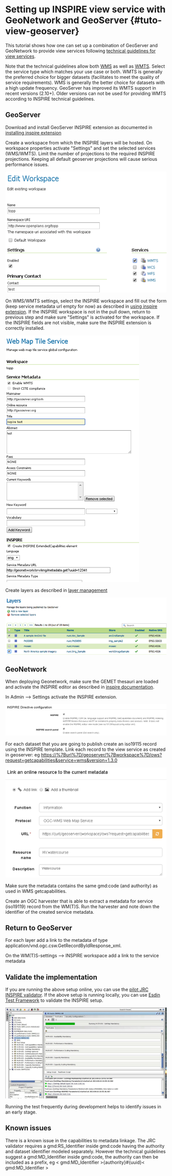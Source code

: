# Setting up INSPIRE view service with GeoNetwork and GeoServer {#tuto-view-geoserver}

This tutorial shows how one can set up a combination of GeoServer and GeoNetwork to provide view services following [technical guidelines for view services](https://inspire.ec.europa.eu/documents/Network_Services/TechnicalGuidance_ViewServices_v3.1.pdf).

Note that the technical guidelines allow both [WMS](https://www.opengeospatial.org/standards/wms) as well as [WMTS](https://www.opengeospatial.org/standards/wmts). Select the service type which matches your use case or both. WMTS is generally the preferred choice for bigger datasets (facilitates to meet the quality of service requirements). WMS is generally the better choice for datasets with a high update frequency. GeoServer has improved its WMTS support in recent versions (2.10+). Older versions can not be used for providing WMTS according to INSPIRE technical guidelines.

## GeoServer

Download and install GeoServer INSPIRE extension as documented in [installing inspire extension](https://docs.geoserver.org/latest/en/user/extensions/inspire/installing.html)

Create a workspace from which the INSPIRE layers will be hosted. On workspace properties activate "Settings" and set the selected services (WMS/WMTS). Limit the number of projections to the required INSPIRE projections. Keeping all default geoserver projections will cause serious performance issues.

![image](img/image_0.png)

On WMS/WMTS settings, select the INSPIRE workspace and fill out the form (keep service metadata url empty for now) as described in [using inspire extension](https://docs.geoserver.org/latest/en/user/extensions/inspire/using.html#inspire-using). If the INSPIRE workspace is not in the pull down, return to previous step and make sure "Settings" is activated for the workspace. If the INSPIRE fields are not visible, make sure the INSPIRE extension is correctly installed.

![image](img/image_1.png)

Create layers as described in [layer management](https://docs.geoserver.org/latest/en/user/data/webadmin/layers.html)

![image](img/image_2.png)

## GeoNetwork

When deploying Geonetwork, make sure the GEMET thesauri are loaded and activate the INSPIRE editor as described in [inspire documentation](../../administrator-guide/configuring-the-catalog/inspire-configuration.md).

In Admin --> Settings activate the INSPIRE extension.

![image](img/image_3.png)

For each dataset that you are going to publish create an iso19115 record using the INSPIRE template. Link each record to the view service as created in geoserver: eg <https://%7Burl%7D/geoserver/%7Bworkspace%7D/ows?request=getcapabilities&service=wms&version=1.3.0>

![image](img/image_5.png)

Make sure the metadata contains the same gmd:code (and authority) as used in WMS getcapabilities.

Create an OGC harvester that is able to extract a metadata for service (iso19119) record from the WM(T)S. Run the harvester and note down the identifier of the created service metadata.

## Return to GeoServer

For each layer add a link to the metadata of type application/vnd.ogc.csw.GetRecordByIdResponse_xml.

On the WM(T)S-settings --> INSPIRE workspace add a link to the service metadata

## Validate the implementation

If you are running the above setup online, you can use the [pilot JRC INSPIRE validator](https://inspire-geoportal.ec.europa.eu/validator2/). If the above setup is running locally, you can use [Esdin Test Framework](https://github.com/Geonovum/etf-test-projects-inspire) to validate the INSPIRE setup.

![image](img/image_6.png)

Running the test frequently during development helps to identify issues in an early stage.

## Known issues

There is a known issue in the capabilities to metadata linkage. The JRC validator requires a gmd:RS_Identifier inside gmd:code having the authority and dataset identifier modeled separately. However the technical guidelines suggest a gmd:MD_Identifier inside gmd:code, the authority can then be included as a prefix, eg < gmd:MD_Identifier >{authority}#{uuid}< gmd:MD_Identifier >
